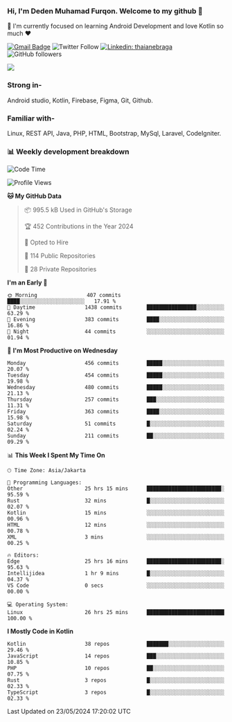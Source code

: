 ### Hi, I'm Deden Muhamad Furqon. Welcome to my github 👋

<!--
**furqoncreative/furqoncreative** is a ✨ _special_ ✨ repository because its `README.md` (this file) appears on your GitHub profile.

Here are some ideas to get you started:

- 🔭 I’m currently working on ...
- 👯 I’m looking to collaborate on ...
- 🤔 I’m looking for help with ...
- 💬 Ask me about ...
- 📫 How to reach me: ...
- 😄 Pronouns: ...
- ⚡ Fun fact: ...
-->

  🌱 I'm currently focused on learning Android Development and love Kotlin so much ❤ 

[![Gmail Badge](https://img.shields.io/badge/-furqoncreative24@gmail.com-c14438?style=flat-square&logo=Gmail&logoColor=white&link=mailto:furqoncreative24@gmail.com)](mailto:furqoncreative24@gmail.com)
![Twitter Follow](https://img.shields.io/twitter/follow/furqoncreative?label=Follow)
[![Linkedin: thaianebraga](https://img.shields.io/badge/-Deden_Muhamad_Furqon-blue?style=flat-square&logo=Linkedin&logoColor=white&link=https://www.linkedin.com/in/anmol-p-singh/)](https://www.linkedin.com/in/furqoncreative/)
![GitHub followers](https://img.shields.io/github/followers/furqoncreative?label=Follow&style=social)

<img src="https://github-readme-stats.sera5-dev.vercel.app/api?username=furqoncreative&hide=stars&show_icons=true&count_private=true&include_all_commits=true&title_color=#008080&icon_color=#008080&hide_border=true" width="">

### Strong in-

Android studio, Kotlin, Firebase, Figma, Git, Github.

### Familiar with-
Linux, REST API, Java, PHP, HTML, Bootstrap, MySql, Laravel, CodeIgniter.

### 📊 Weekly development breakdown

<!--START_SECTION:waka-->
![Code Time](http://img.shields.io/badge/Code%20Time-2%2C325%20hrs%2047%20mins-blue)

![Profile Views](http://img.shields.io/badge/Profile%20Views-0-blue)

**🐱 My GitHub Data** 

> 📦 995.5 kB Used in GitHub's Storage 
 > 
> 🏆 452 Contributions in the Year 2024
 > 
> 💼 Opted to Hire
 > 
> 📜 114 Public Repositories 
 > 
> 🔑 28 Private Repositories 
 > 
**I'm an Early 🐤** 

```text
🌞 Morning                407 commits         ████░░░░░░░░░░░░░░░░░░░░░   17.91 % 
🌆 Daytime                1438 commits        ████████████████░░░░░░░░░   63.29 % 
🌃 Evening                383 commits         ████░░░░░░░░░░░░░░░░░░░░░   16.86 % 
🌙 Night                  44 commits          ░░░░░░░░░░░░░░░░░░░░░░░░░   01.94 % 
```
📅 **I'm Most Productive on Wednesday** 

```text
Monday                   456 commits         █████░░░░░░░░░░░░░░░░░░░░   20.07 % 
Tuesday                  454 commits         █████░░░░░░░░░░░░░░░░░░░░   19.98 % 
Wednesday                480 commits         █████░░░░░░░░░░░░░░░░░░░░   21.13 % 
Thursday                 257 commits         ███░░░░░░░░░░░░░░░░░░░░░░   11.31 % 
Friday                   363 commits         ████░░░░░░░░░░░░░░░░░░░░░   15.98 % 
Saturday                 51 commits          █░░░░░░░░░░░░░░░░░░░░░░░░   02.24 % 
Sunday                   211 commits         ██░░░░░░░░░░░░░░░░░░░░░░░   09.29 % 
```


📊 **This Week I Spent My Time On** 

```text
🕑︎ Time Zone: Asia/Jakarta

💬 Programming Languages: 
Other                    25 hrs 15 mins      ████████████████████████░   95.59 % 
Rust                     32 mins             █░░░░░░░░░░░░░░░░░░░░░░░░   02.07 % 
Kotlin                   15 mins             ░░░░░░░░░░░░░░░░░░░░░░░░░   00.96 % 
HTML                     12 mins             ░░░░░░░░░░░░░░░░░░░░░░░░░   00.78 % 
XML                      3 mins              ░░░░░░░░░░░░░░░░░░░░░░░░░   00.25 % 

🔥 Editors: 
Edge                     25 hrs 16 mins      ████████████████████████░   95.63 % 
Intellijidea             1 hr 9 mins         █░░░░░░░░░░░░░░░░░░░░░░░░   04.37 % 
VS Code                  0 secs              ░░░░░░░░░░░░░░░░░░░░░░░░░   00.00 % 

💻 Operating System: 
Linux                    26 hrs 25 mins      █████████████████████████   100.00 % 
```

**I Mostly Code in Kotlin** 

```text
Kotlin                   38 repos            ███████░░░░░░░░░░░░░░░░░░   29.46 % 
JavaScript               14 repos            ███░░░░░░░░░░░░░░░░░░░░░░   10.85 % 
PHP                      10 repos            ██░░░░░░░░░░░░░░░░░░░░░░░   07.75 % 
Rust                     3 repos             █░░░░░░░░░░░░░░░░░░░░░░░░   02.33 % 
TypeScript               3 repos             █░░░░░░░░░░░░░░░░░░░░░░░░   02.33 % 
```




 Last Updated on 23/05/2024 17:20:02 UTC
<!--END_SECTION:waka-->
